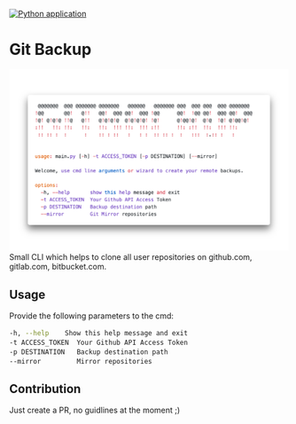 [![Python application](https://github.com/AlexanderHieser/git-backup/actions/workflows/pylint.yml/badge.svg)](https://github.com/AlexanderHieser/git-backup/actions/workflows/pylint.yml)

# Git Backup

![Welcome](/docu/git_backup_header.png)
Small CLI which helps to clone all user repositories on github.com, gitlab.com, bitbucket.com.

## Usage

Provide the following parameters to the cmd:

```bash
-h, --help    Show this help message and exit
-t ACCESS_TOKEN  Your Github API Access Token
-p DESTINATION   Backup destination path
--mirror         Mirror repositories
```

## Contribution
Just create a PR, no guidlines at the moment ;)
